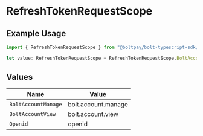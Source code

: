 # RefreshTokenRequestScope

## Example Usage

```typescript
import { RefreshTokenRequestScope } from "@boltpay/bolt-typescript-sdk/models/components";

let value: RefreshTokenRequestScope = RefreshTokenRequestScope.BoltAccountManage;
```

## Values

| Name                | Value               |
| ------------------- | ------------------- |
| `BoltAccountManage` | bolt.account.manage |
| `BoltAccountView`   | bolt.account.view   |
| `Openid`            | openid              |